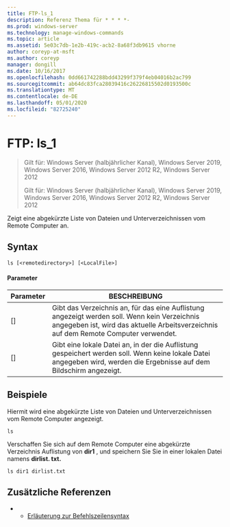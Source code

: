 ```yaml
---
title: FTP-ls_1
description: Referenz Thema für * * * *-
ms.prod: windows-server
ms.technology: manage-windows-commands
ms.topic: article
ms.assetid: 5e03c7db-1e2b-419c-acb2-8a68f3db9615 vhorne
author: coreyp-at-msft
ms.author: coreyp
manager: dongill
ms.date: 10/16/2017
ms.openlocfilehash: 0dd661742288bdd43299f379f4eb04016b2ac799
ms.sourcegitcommit: ab64dc83fca28039416c26226815502d0193500c
ms.translationtype: MT
ms.contentlocale: de-DE
ms.lasthandoff: 05/01/2020
ms.locfileid: "82725240"
---
```

# <a name="ftp-ls_1"></a>FTP: ls_1

> Gilt für: Windows Server (halbjährlicher Kanal), Windows Server 2019, Windows Server 2016, Windows Server 2012 R2, Windows Server 2012
> 
> 
> Gilt für: Windows Server (halbjährlicher Kanal), Windows Server 2019, Windows Server 2016, Windows Server 2012 R2, Windows Server 2012

Zeigt eine abgekürzte Liste von Dateien und Unterverzeichnissen vom Remote Computer an.   
## <a name="syntax"></a>Syntax  
```  
ls [<remotedirectory>] [<LocalFile>]  
```  
#### <a name="parameters"></a>Parameter  

|      Parameter      |                                                                       BESCHREIBUNG                                                                        |
|---------------------|----------------------------------------------------------------------------------------------------------------------------------------------------------|
| [<remotedirectory>] | Gibt das Verzeichnis an, für das eine Auflistung angezeigt werden soll. Wenn kein Verzeichnis angegeben ist, wird das aktuelle Arbeitsverzeichnis auf dem Remote Computer verwendet. |
|    [<LocalFile>]    |               Gibt eine lokale Datei an, in der die Auflistung gespeichert werden soll. Wenn keine lokale Datei angegeben wird, werden die Ergebnisse auf dem Bildschirm angezeigt.               |

## <a name="examples"></a>Beispiele  
Hiermit wird eine abgekürzte Liste von Dateien und Unterverzeichnissen vom Remote Computer angezeigt.  
```  
ls  
```  
Verschaffen Sie sich auf dem Remote Computer eine abgekürzte Verzeichnis Auflistung von **dir1** , und speichern Sie Sie in einer lokalen Datei namens **dirlist. txt.**  
```  
ls dir1 dirlist.txt   
```  
## <a name="additional-references"></a>Zusätzliche Referenzen  
-   - [Erläuterung zur Befehlszeilensyntax](command-line-syntax-key.md)  
